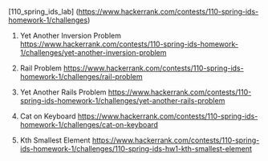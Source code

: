 [110_spring_ids_lab] (https://www.hackerrank.com/contests/110-spring-ids-homework-1/challenges)

1. Yet Another Inversion Problem
https://www.hackerrank.com/contests/110-spring-ids-homework-1/challenges/yet-another-inversion-problem

2. Rail Problem
https://www.hackerrank.com/contests/110-spring-ids-homework-1/challenges/rail-problem

3. Yet Another Rails Problem
https://www.hackerrank.com/contests/110-spring-ids-homework-1/challenges/yet-another-rails-problem

4. Cat on Keyboard
https://www.hackerrank.com/contests/110-spring-ids-homework-1/challenges/cat-on-keyboard

5. Kth Smallest Element
https://www.hackerrank.com/contests/110-spring-ids-homework-1/challenges/110-spring-ids-hw1-kth-smallest-element

